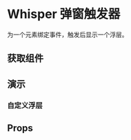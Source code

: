 # Whisper 弹窗触发器

为一个元素绑定事件，触发后显示一个浮层。

## 获取组件

<!--{include:(components/whisper/fragments/import.md)}-->

## 演示

### 自定义浮层

<!--{include:`overlay.md`}-->

## Props

<!--{include:(components/whisper/zh-CN/props.md)}-->
<!--{include:(_common/types/placement-all.md)}-->
